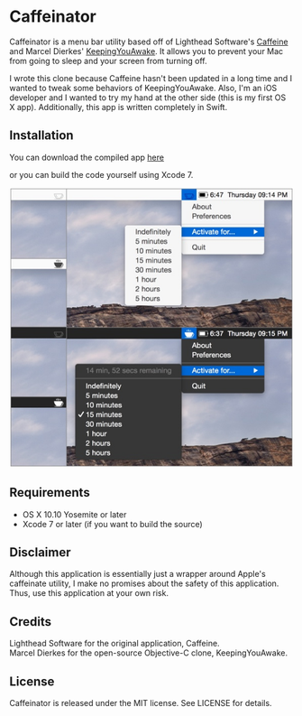 # Caffeinator #

Caffeinator is a menu bar utility based off of Lighthead Software's [Caffeine](http://lightheadsw.com/caffeine/) and Marcel Dierkes' [KeepingYouAwake](https://github.com/newmarcel/KeepingYouAwake). It allows you to prevent your Mac from going to sleep and your screen from turning off.

I wrote this clone because Caffeine hasn't been updated in a long time and I wanted to tweak some behaviors of KeepingYouAwake. Also, I'm an iOS developer and I wanted to try my hand at the other side (this is my first OS X app). Additionally, this app is written completely in Swift.

## Installation

You can download the compiled app [here](https://github.com/jsmerola/Caffeinator/releases)

or you can build the code yourself using Xcode 7.

![Screenshots](./Screenshots.jpg)

## Requirements ##

* OS X 10.10 Yosemite or later
* Xcode 7 or later (if you want to build the source)

## Disclaimer ##

Although this application is essentially just a wrapper around Apple's caffeinate utility, I make no promises about the safety of this application. Thus, use this application at your own risk.

## Credits ##

Lighthead Software for the original application, Caffeine.  
Marcel Dierkes for the open-source Objective-C clone, KeepingYouAwake.

## License ##

Caffeinator is released under the MIT license. See LICENSE for details.